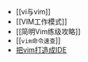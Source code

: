 - [[vi与vim]]
- [[VIM工作模式]]
- [[简明Vim练级攻略]] 
- [[`vim命令速查`]]
- [把vim打造成IDE](https://blog.jez.io/vim-as-an-ide/)
